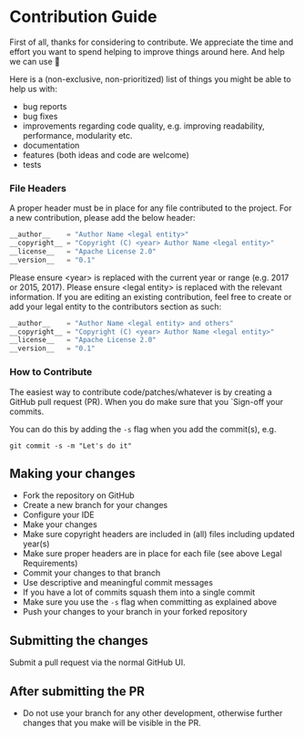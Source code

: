 # Contribution Guide

First of all, thanks for considering to contribute. We appreciate the time and effort you want to
spend helping to improve things around here. And help we can use 🙂

Here is a (non-exclusive, non-prioritized) list of things you might be able to help us with:

* bug reports
* bug fixes
* improvements regarding code quality, e.g. improving readability, performance, modularity etc.
* documentation
* features (both ideas and code are welcome)
* tests

### File Headers
A proper header must be in place for any file contributed to the project. For a new contribution, please add the below header:

```python
__author__    = "Author Name <legal entity>"
__copyright__ = "Copyright (C) <year> Author Name <legal entity>"
__license__   = "Apache License 2.0"
__version__   = "0.1"
 ```

 Please ensure \<year\> is replaced with the current year or range (e.g. 2017 or 2015, 2017).
 Please ensure \<legal entity\> is replaced with the relevant information. If you are editing an existing contribution, feel free
 to create or add your legal entity to the contributors section as such:

 ```python
__author__    = "Author Name <legal entity> and others"
__copyright__ = "Copyright (C) <year> Author Name <legal entity>"
__license__   = "Apache License 2.0"
__version__   = "0.1"
 ```

### How to Contribute

The easiest way to contribute code/patches/whatever is by creating a GitHub pull request (PR). When you do make sure that you `Sign-off your commits.

You can do this by adding the `-s` flag when you add the commit(s), e.g.

    git commit -s -m "Let's do it"

## Making your changes

* Fork the repository on GitHub
* Create a new branch for your changes
* Configure your IDE
* Make your changes
* Make sure copyright headers are included in (all) files including updated year(s)
* Make sure proper headers are in place for each file (see above Legal Requirements)
* Commit your changes to that branch
* Use descriptive and meaningful commit messages
* If you have a lot of commits squash them into a single commit
* Make sure you use the `-s` flag when committing as explained above
* Push your changes to your branch in your forked repository

## Submitting the changes

Submit a pull request via the normal GitHub UI.

## After submitting the PR

* Do not use your branch for any other development, otherwise further changes that you make will be visible in the PR.
